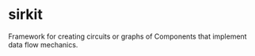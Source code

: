 # sirkit
Framework for creating circuits or graphs of Components that implement data flow mechanics.
